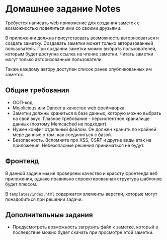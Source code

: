 Домашнее задание Notes
=====================

Требуется написать web приложение для создания заметок с возможностью поделиться ими со своими друзьями.

В приложении должна присутствовать возможность авторизоваться и создать заметку. Создавать заметки может только авторизованный пользователь. При создании заметки можно выбрать пользователей, которым будет доступна ссылка на чтение заметки. Читать заметки могут только авторизованные пользователи.

Также каждому автору доступен список ранее опубликованных им заметок.
 

Общие требования
----------------

* ООП-код.
* Mojolicious или Dancer в качестве web фреймворка.
* Заметки должны храниться в базе данных, которую можно выбрать на свой вкус. Главное требование - персистентное хранилище данных (поэтому Memcached не подходит).
* Нужен конфиг отдельный файлом. Он должен хранить по крайней мере данные о том, как соединиться с базой.
* Безопасность. Вспомните про XSS, CSRF и другие виды атак на приложения. Небезопасные решения приниматься не будут.

Фронтенд
-----------------
В данной задаче мы не проверяем качество и красоту фронтенда веб приложения, однако правильно спроектированная структура шаблонов будет плюсом.

В `templates/index.html` содержатся элементы верстки, которые могут понадобиться при решении задачи. 

Дополнительные задания
-----------------
* Предусмотреть возможность загрузить файл к заметке, который в последствие можно будет скачать при просмотре этой заметки.